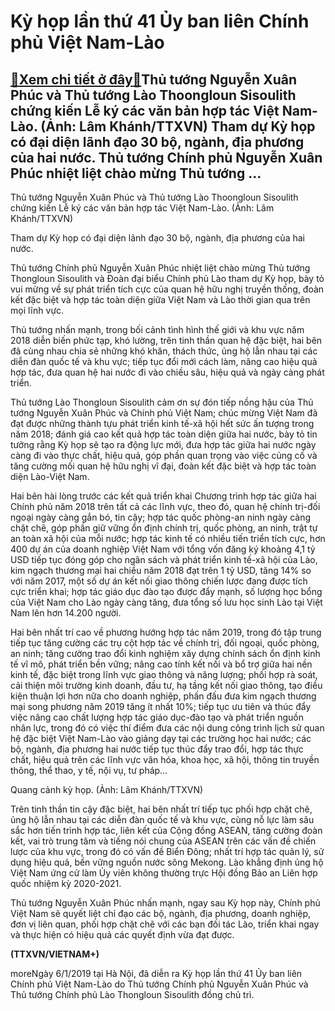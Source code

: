 Kỳ họp lần thứ 41 Ủy ban liên Chính phủ Việt Nam-Lào
====================================================

[:gift:Xem chi tiết ở đây:gift:](https://hddtvn.com/ky-hop-lan-thu-41-uy-ban-lien-chinh-phu-viet-nam-lao/)Thủ tướng Nguyễn Xuân Phúc và Thủ tướng Lào Thoongloun Sisoulith chứng kiến Lễ ký các văn bản hợp tác Việt Nam-Lào. (Ảnh: Lâm Khánh/TTXVN) Tham dự Kỳ họp có đại diện lãnh đạo 30 bộ, ngành, địa phương của hai nước. Thủ tướng Chính phủ Nguyễn Xuân Phúc nhiệt liệt chào mừng Thủ tướng …
-------------------------------------------------------------------------------------------------------------------------------------------------------------------------------------------------------------------------------------------------------------------------------------------







 






 Thủ tướng Nguyễn Xuân Phúc và Thủ tướng Lào Thoongloun Sisoulith chứng kiến Lễ ký các văn bản hợp tác Việt Nam-Lào. (Ảnh: Lâm Khánh/TTXVN) 


Tham dự Kỳ họp có đại diện lãnh đạo 30 bộ, ngành, địa phương của hai nước.


Thủ tướng Chính phủ Nguyễn Xuân Phúc nhiệt liệt chào mừng Thủ tướng Thongloun Sisoulith và Đoàn đại biểu Chính phủ Lào tham dự Kỳ họp, bày tỏ vui mừng về sự phát triển tích cực của quan hệ hữu nghị truyền thống, đoàn kết đặc biệt và hợp tác toàn diện giữa Việt Nam và Lào thời gian qua trên mọi lĩnh vực.


Thủ tướng nhấn mạnh, trong bối cảnh tình hình thế giới và khu vực năm 2018 diễn biến phức tạp, khó lường, trên tinh thần quan hệ đặc biệt, hai bên đã cùng nhau chia sẻ những khó khăn, thách thức, ủng hộ lẫn nhau tại các diễn đàn quốc tế và khu vực; tiếp tục đổi mới cách làm, nâng cao hiệu quả hợp tác, đưa quan hệ hai nước đi vào chiều sâu, hiệu quả và ngày càng phát triển.


Thủ tướng Lào Thongloun Sisoulith cảm ơn sự đón tiếp nồng hậu của Thủ tướng Nguyễn Xuân Phúc và Chính phủ Việt Nam; chúc mừng Việt Nam đã đạt được những thành tựu phát triển kinh tế-xã hội hết sức ấn tượng trong năm 2018; đánh giá cao kết quả hợp tác toàn diện giữa hai nước, bày tỏ tin tưởng rằng Kỳ họp sẽ tạo ra động lực mới, đưa hợp tác giữa hai nước ngày càng đi vào thực chất, hiệu quả, góp phần quan trọng vào việc củng cố và tăng cường mối quan hệ hữu nghị vĩ đại, đoàn kết đặc biệt và hợp tác toàn diện Lào-Việt Nam. 


Hai bên hài lòng trước các kết quả triển khai Chương trình hợp tác giữa hai Chính phủ năm 2018 trên tất cả các lĩnh vực, theo đó, quan hệ chính trị-đối ngoại ngày càng gắn bó, tin cậy; hợp tác quốc phòng-an ninh ngày càng chặt chẽ, góp phần giữ vững ổn định chính trị, quốc phòng, an ninh, trật tự an toàn xã hội của mỗi nước; hợp tác kinh tế có nhiều tiến triển tích cực, hơn 400 dự án của doanh nghiệp Việt Nam với tổng vốn đăng ký khoảng 4,1 tỷ USD tiếp tục đóng góp cho ngân sách và phát triển kinh tế-xã hội của Lào, kim ngạch thương mại hai chiều năm 2018 đạt trên 1 tỷ USD, tăng 14% so với năm 2017, một số dự án kết nối giao thông chiến lược đang được tích cực triển khai; hợp tác giáo dục đào tạo được đẩy mạnh, số lượng học bổng của Việt Nam cho Lào ngày càng tăng, đưa tổng số lưu học sinh Lào tại Việt Nam lên hơn 14.200 người.


Hai bên nhất trí cao về phương hướng hợp tác năm 2019, trong đó tập trung tiếp tục tăng cường các trụ cột hợp tác về chính trị, đối ngoại, quốc phòng, an ninh; tăng cường trao đổi kinh nghiệm xây dựng chính sách ổn định kinh tế vĩ mô, phát triển bền vững; nâng cao tính kết nối và bổ trợ giữa hai nền kinh tế, đặc biệt trong lĩnh vực giao thông và năng lượng; phối hợp rà soát, cải thiện môi trường kinh doanh, đầu tư, hạ tầng kết nối giao thông, tạo điều kiện thuận lợi hơn nữa cho doanh nghiệp, phấn đấu đưa kim ngạch thương mại song phương năm 2019 tăng ít nhất 10%; tiếp tục ưu tiên và thúc đẩy việc nâng cao chất lượng hợp tác giáo dục-đào tạo và phát triển nguồn nhân lực, trong đó có việc thí điểm đưa các nội dung công trình lịch sử quan hệ đặc biệt Việt Nam-Lào vào giảng dạy tại các trường học hai nước; các bộ, ngành, địa phương hai nước tiếp tục thúc đẩy trao đổi, hợp tác thực chất, hiệu quả trên các lĩnh vực văn hóa, khoa học, xã hội, thông tin truyền thông, thể thao, y tế, nội vụ, tư pháp… 










 






Quang cảnh kỳ họp. (Ảnh: Lâm Khánh/TTXVN)



Trên tinh thần tin cậy đặc biệt, hai bên nhất trí tiếp tục phối hợp chặt chẽ, ủng hộ lẫn nhau tại các diễn đàn quốc tế và khu vực, cùng nỗ lực làm sâu sắc hơn tiến trình hợp tác, liên kết của Cộng đồng ASEAN, tăng cường đoàn kết, vai trò trung tâm và tiếng nói chung của ASEAN trên các vấn đề chiến lược của khu vực, trong đó có vấn đề Biển Đông; nhất trí hợp tác quản lý, sử dụng hiệu quả, bền vững nguồn nước sông Mekong. Lào khẳng định ủng hộ Việt Nam ứng cử làm Ủy viên không thường trực Hội đồng Bảo an Liên hợp quốc nhiệm kỳ 2020-2021.


Thủ tướng Nguyễn Xuân Phúc nhấn mạnh, ngay sau Kỳ họp này, Chính phủ Việt Nam sẽ quyết liệt chỉ đạo các bộ, ngành, địa phương, doanh nghiệp, đơn vị liên quan, phối hợp chặt chẽ với các bạn đối tác Lào, triển khai ngay và thực hiện có hiệu quả các quyết định vừa đạt được.








**(TTXVN/VIETNAM+)**



moreNgày 6/1/2019 tại Hà Nội, đã diễn ra Kỳ họp lần thứ 41 Ủy ban liên Chính phủ Việt Nam-Lào do Thủ tướng Chính phủ Nguyễn Xuân Phúc và Thủ tướng Chính phủ Lào Thongloun Sisoulith đồng chủ trì.

